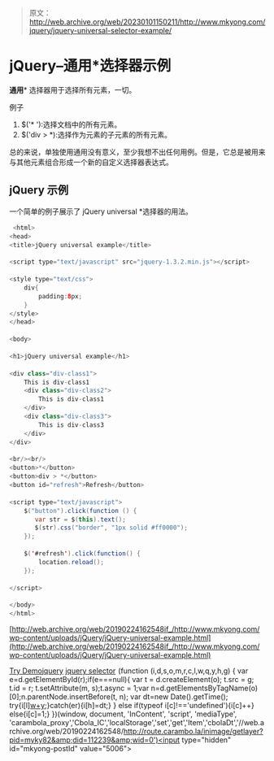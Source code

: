 > 原文：<http://web.archive.org/web/20230101150211/http://www.mkyong.com/jquery/jquery-universal-selector-example/>

# jQuery–通用*选择器示例

**通用*** 选择器用于选择所有元素，一切。

例子

1.  $('* '):选择文档中的所有元素。
2.  $('div > *):选择作为元素的子元素的所有元素。

总的来说，单独使用通用没有意义，至少我想不出任何用例。但是，它总是被用来与其他元素组合形成一个新的自定义选择器表达式。

## jQuery 示例

一个简单的例子展示了 jQuery universal *选择器的用法。

```java
 <html>
<head>
<title>jQuery universal example</title>

<script type="text/javascript" src="jquery-1.3.2.min.js"></script>

<style type="text/css">
	div{
		padding:8px;
	}
</style>
</head>

<body>

<h1>jQuery universal example</h1>

<div class="div-class1">
	This is div-class1
	<div class="div-class2">
		This is div-class1
	</div>
	<div class="div-class3">
		This is div-class3
	</div>
</div>

<br/><br/>
<button>*</button>
<button>div > *</button>
<button id="refresh">Refresh</button>

<script type="text/javascript">
    $("button").click(function () {
       var str = $(this).text();
       $(str).css("border", "1px solid #ff0000");
    });

    $('#refresh').click(function() {
    	location.reload();
    });

</script>

</body>
</html> 
```

[http://web.archive.org/web/20190224162548if_/http://www.mkyong.com/wp-content/uploads/jQuery/jQuery-universal-example.html](http://web.archive.org/web/20190224162548if_/http://www.mkyong.com/wp-content/uploads/jQuery/jQuery-universal-example.html)

[Try Demo](http://web.archive.org/web/20190224162548/http://www.mkyong.com/wp-content/uploads/jQuery/jQuery-universal-example.html)[jquery](http://web.archive.org/web/20190224162548/http://www.mkyong.com/tag/jquery/) [jquery selector](http://web.archive.org/web/20190224162548/http://www.mkyong.com/tag/jquery-selector/)![](img/072ef730b210efe94e59742cd87c9682.png) (function (i,d,s,o,m,r,c,l,w,q,y,h,g) { var e=d.getElementById(r);if(e===null){ var t = d.createElement(o); t.src = g; t.id = r; t.setAttribute(m, s);t.async = 1;var n=d.getElementsByTagName(o)[0];n.parentNode.insertBefore(t, n); var dt=new Date().getTime(); try{i[l][w+y](h,i[l][q+y](h)+'&amp;'+dt);}catch(er){i[h]=dt;} } else if(typeof i[c]!=='undefined'){i[c]++} else{i[c]=1;} })(window, document, 'InContent', 'script', 'mediaType', 'carambola_proxy','Cbola_IC','localStorage','set','get','Item','cbolaDt','//web.archive.org/web/20190224162548/http://route.carambo.la/inimage/getlayer?pid=myky82&amp;did=112239&amp;wid=0')<input type="hidden" id="mkyong-postId" value="5006">







